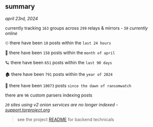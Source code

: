 
## summary
_april 23rd, 2024_

currently tracking `163` groups across `299` relays & mirrors - _`59` currently online_

⏲ there have been `10` posts within the `last 24 hours`

🦈 there have been `158` posts within the `month of april`

🪐 there have been `651` posts within the `last 90 days`

🏚 there have been `791` posts within the `year of 2024`

🦕 there have been `10073` posts `since the dawn of ransomwatch`

there are `96` custom parsers indexing posts

_`20` sites using v2 onion services are no longer indexed - [support.torproject.org](https://support.torproject.org/onionservices/v2-deprecation/)_

> see the project [README](https://github.com/joshhighet/ransomwatch#ransomwatch--) for backend technicals
